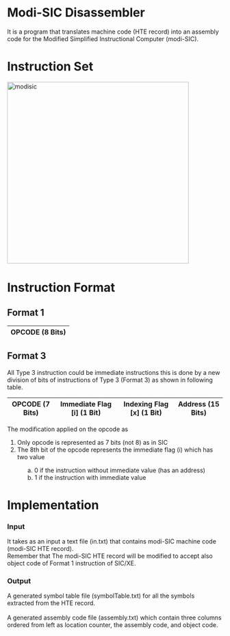 # Modi-SIC Disassembler

It is a program that translates machine code (HTE record) into an assembly code for the Modified Simplified Instructional Computer (modi-SIC).

# Instruction Set

<img width="424" alt="modisic" src="https://github.com/YehiaSharawy/Modified-SIC-ASSEMBLER/assets/65984199/c5533b21-0dae-42eb-ac25-7d68fb37bfc7">

# Instruction Format
## Format 1
|OPCODE (8 Bits)|
|---|

## Format 3
All Type 3 instruction could be immediate instructions this is done by a new division of bits of instructions of Type 3 (Format 3) as shown in following table.

|OPCODE (7 Bits)|Immediate Flag [i] (1 Bit)|Indexing Flag [x] (1 Bit)|Address (15 Bits)|
|---|---|---|---|

The modification applied on the opcode as
<ol>
<li>Only opcode is represented as 7 bits (not 8) as in SIC</li>
<li>The 8th bit of the opcode represents the immediate flag (i) which has two value</li>
<ul>
a. 0 if the instruction without immediate value (has an address) <br>
b. 1 if the instruction with immediate value
</ul>
</ol>

# Implementation

### Input
It takes as an input a text file (in.txt) that contains modi-SIC machine code (modi-SIC HTE record). <br>
Remember that The modi-SIC HTE record will be modified to accept also object code of Format 1 instruction of SIC/XE.

### Output
A generated symbol table file (symbolTable.txt) for all the symbols extracted from the HTE record.<br><br>
A generated assembly code file (assembly.txt) which contain three columns ordered from left as location counter, the assembly code, and object code.
